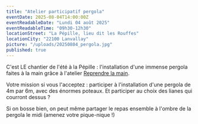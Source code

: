 ```yaml
---
title: "Atelier participatif pergola"
eventDate: 2025-08-04T14:00:00Z
eventReadableDate: "Lundi 04 août 2025"
eventReadableTime: "09h30-12h30"
locationStreet: "La Pépille, lieu dit les Rouffes"
locationCity: "22100 Lanvallay"
picture: "/uploads/20250804_pergola.jpg"
published: true
---
```


C'est LE chantier de l'été à la Pépille : l'installation d'une immense pergola faites à la main grâce à l'atelier [Reprendre la main](https://www.facebook.com/reprendrelamain22/).

<!--more-->

Votre mission si vous l'acceptez : participer à l'installation d'une pergola de 4m par 6m, avec des énormes poteaux. Et participer au choix des lianes qui courront dessus ?

Si on bosse bien, on peut même partager le repas ensemble à l'ombre de la pergola le midi (amenez votre pique-nique !)
